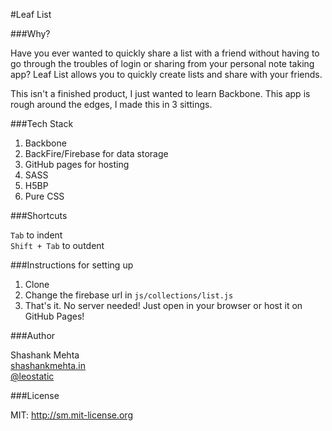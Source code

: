 #Leaf List

###Why?

Have you ever wanted to quickly share a list with a friend without having to go through the troubles of login or sharing from your personal note taking app? Leaf List allows you to quickly create lists and share with your friends.

This isn't a finished product, I just wanted to learn Backbone. This app is rough around the edges, I made this in 3 sittings.


###Tech Stack

1. Backbone
2. BackFire/Firebase for data storage
3. GitHub pages for hosting
4. SASS
5. H5BP
6. Pure CSS


###Shortcuts

`Tab` to indent    
`Shift + Tab` to outdent


###Instructions for setting up

1. Clone
2. Change the firebase url in `js/collections/list.js`
3. That's it. No server needed! Just open in your browser or host it on GitHub Pages!

###Author

Shashank Mehta    
[shashankmehta.in](http://shashankmehta.in)    
[@leostatic](http://twitter.com/leostatic)

###License

MIT: http://sm.mit-license.org